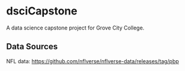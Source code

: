 # dsciCapstone
 
A data science capstone project for Grove City College.

## Data Sources

NFL data: https://github.com/nflverse/nflverse-data/releases/tag/pbp

